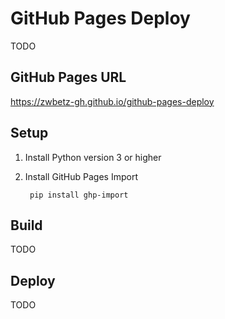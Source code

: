 # GitHub Pages Deploy

TODO

## GitHub Pages URL

<https://zwbetz-gh.github.io/github-pages-deploy>

## Setup

1. Install Python version 3 or higher
1. Install GitHub Pages Import

        pip install ghp-import

## Build

TODO

## Deploy

TODO
